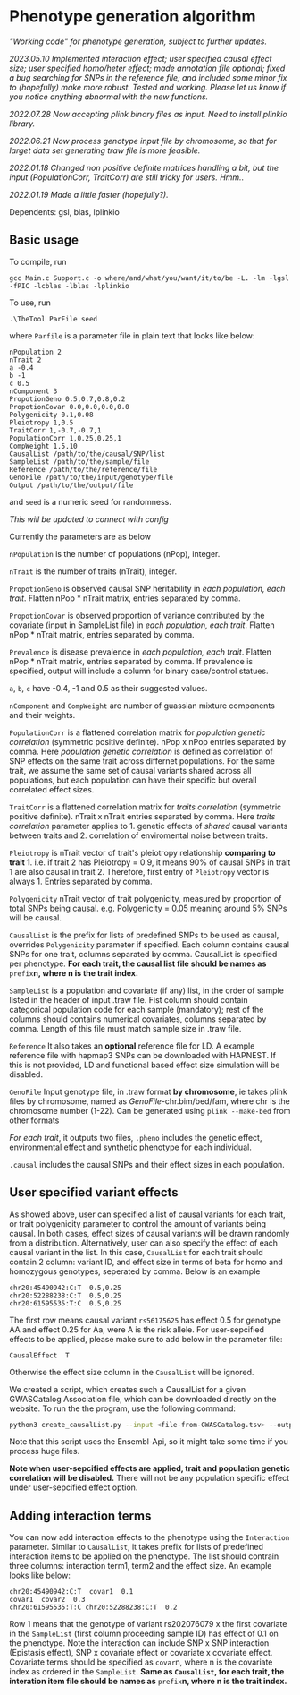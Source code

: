 # Phenotype generation algorithm

_"Working code" for phenotype generation, subject to further updates._

_2023.05.10 Implemented interaction effect; user specified causal effect size; user specified homo/heter effect; made annotation file optional; fixed a bug searching for SNPs in the reference file; and included some minor fix to (hopefully) make more robust. Tested and working. Please let us know if you notice anything abnormal with the new functions._

_2022.07.28 Now accepting plink binary files as input. Need to install plinkio library._

_2022.06.21 Now process genotype input file by chromosome, so that for larget data set generating traw file is more feasible._


_2022.01.18 Changed non positive definite matrices handling a bit, but the input (PopulationCorr, TraitCorr) are still tricky for users._
_Hmm.._

_2022.01.19 Made a little faster (hopefully?)._

Dependents: gsl, blas, lplinkio

## Basic usage

To compile, run 
```
gcc Main.c Support.c -o where/and/what/you/want/it/to/be -L. -lm -lgsl -fPIC -lcblas -lblas -lplinkio
```

To use, run
```
.\TheTool ParFile seed
```
where ```Parfile``` is a parameter file in plain text that looks like below: 
```
nPopulation 2
nTrait 2
a -0.4
b -1
c 0.5
nComponent 3
PropotionGeno 0.5,0.7,0.8,0.2
PropotionCovar 0.0,0.0,0.0,0.0
Polygenicity 0.1,0.08
Pleiotropy 1,0.5
TraitCorr 1,-0.7,-0.7,1
PopulationCorr 1,0.25,0.25,1
CompWeight 1,5,10
CausalList /path/to/the/causal/SNP/list
SampleList /path/to/the/sample/file
Reference /path/to/the/reference/file
GenoFile /path/to/the/input/genotype/file
Output /path/to/the/output/file
```
and ```seed``` is a numeric seed for randomness.

_This will be updated to connect with config_

Currently the parameters are as below

```nPopulation``` is the number of populations (nPop), integer.

```nTrait``` is the number of traits (nTrait), integer.

```PropotionGeno``` is observed causal SNP heritability in _each population, each trait_. Flatten nPop * nTrait matrix, entries separated by comma.

```PropotionCovar``` is observed proportion of variance contributed by the covariate (input in SampleList file) in _each population, each trait_. Flatten nPop * nTrait matrix, entries separated by comma.

```Prevalence``` is disease prevalence in _each population, each trait_. Flatten nPop * nTrait matrix, entries separated by comma. If prevalence is specified, output will include a column for binary case/control statues.

```a```, ```b```, ```c``` have -0.4, -1 and 0.5 as their suggested values.

```nComponent``` and ```CompWeight``` are number of guassian mixture components and their weights.

```PopulationCorr``` is a flattened correlation matrix for _population genetic correlation_ (symmetric positive definite). nPop x nPop entries separated by comma. Here _population genetic correlation_ is defined as correlation of SNP effects on the same trait across differnet populations. For the same trait, we assume the same set of causal variants shared across all populations, but each population can have their specific but overall correlated effect sizes.

```TraitCorr``` is a flattened correlation matrix for _traits correlation_ (symmetric positive definite). nTrait x nTrait entries separated by comma. Here _traits correlation_ parameter applies to 1. genetic effects of _shared_ causal variants between traits and 2. correlation of enviromental noise between traits.

```Pleiotropy``` is nTrait vector of trait's pleiotropy relationship **comparing to trait 1**. i.e. if trait 2 has Pleiotropy = 0.9, it means 90% of causal SNPs in trait 1 are also causal in trait 2. Therefore, first entry of ```Pleiotropy``` vector is always 1. Entries separated by comma.

```Polygenicity``` nTrait vector of trait polygenicity, measured by proportion of total SNPs being causal. e.g. Polygenicity = 0.05 meaning around 5% SNPs will be causal.

```CausalList``` is the prefix for lists of predefined SNPs to be used as causal, overrides ```Polygenicity``` parameter if specified. Each column contains causal SNPs for one trait, columns separated by comma. CausalList is specified per phenotype. **For each trait, the causal list file should be names as**  ```prefix```**n, where n is the trait index.**

```SampleList``` is a population and covariate (if any) list, in the order of sample listed in the header of input .traw file. Fist column should contain categorical population code for each sample (mandatory); rest of the columns should contains numerical covariates, columns separated by comma. Length of this file must match sample size in .traw file.

```Reference``` It also takes an **optional** reference file for LD. A example reference file with hapmap3 SNPs can be downloaded with HAPNEST. If this is not provided, LD and functional based effect size simulation will be disabled.

```GenoFile``` Input genotype file, in .traw format **by chromosome**, ie takes plink files by chromosome, named as _GenoFile_-chr.bim/bed/fam, where chr is the chromosome number (1-22). Can be generated using ```plink --make-bed``` from other formats

_For each trait_, it outputs two files, ```.pheno``` includes the genetic effect, environmental effect and synthetic phenotype for each individual.

```.causal``` includes the causal SNPs and their effect sizes in each population.

## User specified variant effects

As showed above, user can specified a list of causal variants for each trait, or trait polygenicity parameter to control the amount of variants being causal. In both cases, effect sizes of causal variants will be drawn randomly from a distribution. Alternatively, user can also specify the effect of each causal variant in the list. In this case, ```CausalList``` for each trait should contain 2 column: variant ID, and effect size in terms of beta for homo and homozygous genotypes, seperated by comma. Below is an example
```
chr20:45490942:C:T  0.5,0.25
chr20:52288238:C:T  0.5,0.25
chr20:61595535:T:C  0.5,0.25
```
The first row means causal variant ```rs56175625``` has effect 0.5 for genotype AA and effect 0.25 for Aa, were A is the risk allele. 
For user-sepcified effects to be applied, please make sure to add below in the parameter file:
```
CausalEffect  T
```
Otherwise the effect size column in the ```CausalList``` will be ignored. 

We created a script, which creates such a CausalList for a given GWASCatalog Association file, which can be downloaded directly on the website. To run the the program, use the following command: 
```bash
python3 create_causalList.py --input <file-from-GWASCatalog.tsv> --output <path/to/output/CausalList>
```
Note that this script uses the Ensembl-Api, so it might take some time if you process huge files. 

**Note when user-sepcified effects are applied, trait and population genetic correlation will be disabled.** There will not be any population specific effect under user-sepcified effect option. 

## Adding interaction terms

You can now add interaction effects to the phenotype using the ```Interaction``` parameter. Similar to ```CausalList```, it takes prefix for lists of predefined interaction items to be applied on the phenotype. The list should contrain three columns: interaction term1, term2 and the effect size. An example looks like below:
```
chr20:45490942:C:T 	covar1	0.1
covar1	covar2	0.3
chr20:61595535:T:C chr20:52288238:C:T  0.2
```
Row 1 means that the genotype of variant rs202076079 x the first covariate in the ```SampleList``` (first column proceeding sample ID) has effect of 0.1 on the phenotype. Note the interaction can include SNP x SNP interaction (Epistasis effect), SNP x covariate effect or covariate x covariate effect. Covariate terms should be specified as ```covar```n, where n is the covariate index as ordered in the ```SampleList```.
**Same as ```CausalList```, for each trait, the interation item file should be names as**  ```prefix```**n, where n is the trait index.**



